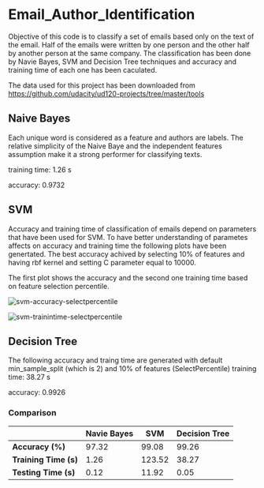 # Email_Author_Identification
Objective of this code is to classify a set of emails based only on the text of the email. Half of the emails were written by one person and the other half by another person at the same company. The classification has been done by Navie Bayes, SVM and Decision Tree techniques and accuracy and training time of each one has been caculated.  

The data used for this project has been downloaded from https://github.com/udacity/ud120-projects/tree/master/tools

## Naive Bayes

Each unique word is considered as a feature and authors are labels. The relative simplicity of the Naive Baye and the independent features assumption  make it a strong performer for classifying texts.

training time: 1.26 s

accuracy: 0.9732

## SVM
Accuracy and training time of classification of emails depend on parameters that have been used for SVM. To have better understanding of parametes affects on accuracy and training time the following plots have been genertated. The best accuracy achived by selecting 10% of features and having rbf kernel and setting C parameter equal to 10000. 

The first plot shows the accuracy and the second one training time based on feature selection percentile.

![svm-accuracy-selectpercentile](https://user-images.githubusercontent.com/39537957/40526997-d0686a56-5f9e-11e8-82fa-53437dbe0dc8.png)

![svm-trainintime-selectpercentile](https://user-images.githubusercontent.com/39537957/40530047-28dbb2ee-5fac-11e8-9c6d-7c41c641c07b.png)

## Decision Tree
The following accuracy and traing time are generated with default min_sample_split (which is 2) and 10% of features (SelectPercentile)
training time: 38.27 s

accuracy: 0.9926

### Comparison

|                     | __Navie Bayes__ |   __SVM__  |__Decision Tree__ |
|---------------------|-----------------|------------|------------------|
|__Accuracy (%)__     |      97.32      |    99.08   |       99.26      |
|__Training Time (s)__|      1.26       |   123.52   |       38.27      |
|__Testing Time  (s)__|      0.12       |   11.92    |        0.05      |
